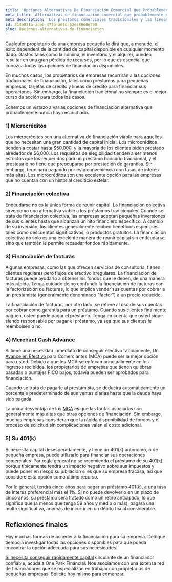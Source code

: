 ```yaml
---
title: 'Opciones Alternativas De Financiación Comercial Que Probablemente Nunca Haya Escuchado'
meta_title: 'Alternativas de financiación comercial que probablemente nunca haya escuchado!'
meta_description: 'Los préstamos comerciales tradicionales y las líneas de crédito, no son los únicos métodos para recaudar fondos para su negocio. Hay varias opciones de financiación alternativa a las que puede recurrir para obtener el efectivo que necesita para mantener su empresa en marcha.'
id: 314e831a-adeb-47fb-a61d-52e588d0e790
slug: Opciones-alternativas-de-financiacion
---
```

Cualquier propietario de una empresa pequeña le dirá que, a menudo, el éxito dependerá de la cantidad de capital disponible en cualquier momento dado. Gastos tales como la nómina, el inventario y el alquiler, pueden resultar en una gran pérdida de recursos, por lo que es esencial que conozca todas las opciones de financiación disponibles. 

En muchos casos, los propietarios de empresas recurrirán a las opciones tradicionales de financiación, tales como préstamos para pequeñas empresas, tarjetas de crédito y líneas de crédito para financiar sus operaciones. Sin embargo, la financiación tradicional no siempre es el mejor curso de acción para todos los casos. 

Echemos un vistazo a varias opciones de financiación alternativa que probablemente nunca haya escuchado.

### 1) Microcréditos

Los microcréditos son una alternativa de financiación viable para aquellos que no necesitan una gran cantidad de capital inicial. Los microcréditos tienden a costar hasta $50,000, y la mayoría de los clientes piden prestado alrededor de $6,000. Los requisitos de elegibilidad tienden a ser menos estrictos que los requeridos para un préstamo bancario tradicional, y el prestatario no tiene que preocuparse por prestación de garantías. Sin embargo, terminará pagando por esta conveniencia con tasas de interés más altas. Los microcréditos son una excelente opción para las empresas que no cuentan con un historial crediticio estelar. 

### 2) Financiación colectiva

Endeudarse no es la única forma de reunir capital. La financiación colectiva sirve como una alternativa viable a los préstamos tradicionales. Cuando se trata de financiación colectiva, las empresas aceptan pequeñas inversiones de sus clientes hasta que alcanzan un hito financiero específico. A cambio de su inversión, los clientes generalmente reciben beneficios especiales tales como descuentos significativos, o productos gratuitos. La financiación colectiva no solo es una excelente manera de reunir capital sin endeudarse, sino que también le permite recaudar fondos rápidamente. 

### 3) Financiación de facturas  

Algunas empresas, como las que ofrecen servicios de consultoría, tienen clientes regulares pero flujos de efectivo irregulares. La financiación de facturas puede ayudarlo a obtener los fondos que le deben, de una manera más rápida. Tenga cuidado de no confundir la financiación de facturas con la factorización de facturas, lo que implica vender sus cuentas por cobrar a un prestamista (generalmente denominado "factor") a un precio reducido.

La financiación de facturas, por otro lado, se refiere al uso de sus cuentas por cobrar como garantía para un préstamo. Cuando sus clientes finalmente paguen, usted puede pagar el préstamo. Tenga en cuenta que usted sigue siendo responsable por pagar el préstamo, ya sea que sus clientes le reembolsen o no. 


### 4)	Merchant Cash Advance 

Si tiene una necesidad inmediata de conseguir efectivo rápidamente, Un [Avance en Efectivo](https://www.oneparkfinancial.com/es/) para Comerciantes (MCA) puede ser la mejor opción para usted. Debido a que los MCA se enfocan principalmente en los ingresos recibidos, los propietarios de empresas que tienen quiebras pasadas o puntajes FICO bajos, todavía pueden ser aprobados para financiación.
 
Cuando se trata de pagarle al prestamista, se deducirá automáticamente un porcentaje predeterminado de sus ventas diarias hasta que la deuda haya sido pagada. 

La única desventaja de los [MCA](https://www.oneparkfinancial.com/es/articulos/por-que-anticipo-en-efectivo-es-mejor) es que las tarifas asociadas son generalmente más altas que otras opciones de financiación. Sin embargo, muchas empresas consideran que la rápida disponibilidad de fondos y el proceso de solicitud sin complicaciones valen el costo adicional.


### 5) Su 401(k)

Si necesita capital desesperadamente, y tiene un 401(k) autónomo, o de pequeña empresa, puede utilizarlo para financiar sus operaciones comerciales. Por regla general no se recomienda el préstamo de su 401(k), porque típicamente tendrá un impacto  negativo sobre sus impuestos y puede poner en riesgo su jubilación si es que su empresa fracasa, así que considere esta opción como último recurso.

Por lo general, tendrá cinco años para pagar un préstamo 401(k), a una tasa de interés preferencial más el 1%. Si no puede devolverlo en un plazo de cinco años, su préstamo será tratado como un retiro anticipado, lo que significa que (a menos que tenga 59 años y medio o más), pagará una multa significativa, además de incurrir en un débito fiscal considerable.  

## Reflexiones finales
 
Hay muchas formas de acceder a la financiación para su empresa. Dedique tiempo a investigar todas las opciones disponibles para que pueda encontrar la opción adecuada para sus necesidades. 

[Si necesita conseguir rápidamente capital](https://www.oneparkfinancial.com/es/preaprob) circulante de un financiador confiable, acuda a One Park Financial. Nos asociamos con una extensa red de financiadores que se especializan en trabajar con propietarios de pequeñas empresas. Solicite hoy mismo para comenzar.